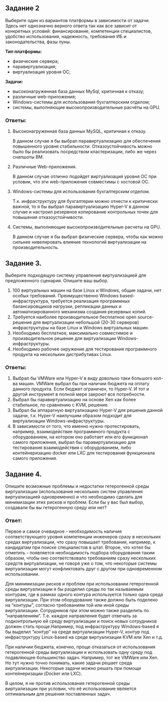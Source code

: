 ## Задание 2

Выберите один из вариантов платформы в зависимости от задачи. Здесь нет однозначно верного ответа так как все зависит от конкретных условий: финансирование, компетенции специалистов, удобство использования, надежность, требования ИБ и законодательства, фазы луны.

**Тип платформы:**

* физические сервера;
* паравиртуализация;
* виртуализация уровня ОС;

**Задачи:**

* высоконагруженная база данных MySql, критичная к отказу;
* различные web-приложения;
* Windows-системы для использования бухгалтерским отделом;
* системы, выполняющие высокопроизводительные расчёты на GPU.

### Ответы:

1. Высоконагруженная база данных MySQL, критичная к отказу.

    В данном случае я бы выбрал паравиртуализацию для обеспечения повышенного уровня стабильности. Отказоустойчивость можно было бы реализовать 		посредством кластеризации, либо же через снапшоты ВМ.

2. Различные Web-приложения.

    В данном случае отлично подойдет виртуализация уровня ОС при условии, что эти web-приложения совместимы с хостовой ОС.

3. Windows-системы для использования бухгалтерским отделом.

    Т.к. инфраструктуру для бухгалтерии можно отнести к критически важной, то я бы выбрал паравиртуализацию Hyper-V в данном случае и настроил резервное копирование контрольных точек для повышения отказоустойчивости.

4. Системы, выполняющие высокопроизводительные расчеты на GPU.

    В данном случае я бы выбрал физические сервера, чтобы как можно сильнее нивелировать влияние технологий виртуализации на производительность.


## Задание 3.

Выберите подходящую систему управления виртуализацией для предложенного сценария. Опишите ваш выбор.

1. 100 виртуальных машин на базе Linux и Windows, общие задачи, нет особых требований. Преимущественно Windows based-инфраструктура, требуется реализация программных балансировщиков нагрузки, репликации данных и автоматизированного механизма создания резервных копий.
2. Требуется наиболее производительное бесплатное open source-решение для виртуализации небольшой (20-30 серверов) инфраструктуры на базе Linux и Windows виртуальных машин.
3. Необходимо бесплатное, максимально совместимое и производительное решение для виртуализации Windows-инфраструктуры.
4. Необходимо рабочее окружение для тестирования программного продукта на нескольких дистрибутивах Linux.

### Ответы:

1. Выбрал бы VMWare или Hyper-V в виду довольно таки большого кол-ва машин. VMWare выбрал бы при наличии бюджета на оплату данного продукта. Если бюджет ограничен, то Hyper-V. И тот и другой инструмент в полной мере закроют все потребности.
2. Выбрал бы паравиртуализацию на основе Xen как более стабильное, по сравнению с KVM, решение.
3. Выбрал бы аппаратную виртуализацию Hyper-V для решения данной задачи, т.к. Hyper-V наилучшим образом подходит для виртуализации Windows-инфраструктуры.
4. В зависимости от того, что именно нужно протестировать, например, взаимодействие программного продукта с оборудованием, на котором оно работает или его функционал самого приложения, выбрал бы паравиртуализацию для тестирования взаимодействия с оборудованием, либо контейнеризацию docker или LXC для тестирования функционала самого приложения.


## Задание 4.

Опишите возможные проблемы и недостатки гетерогенной среды виртуализации (использования нескольких систем управления виртуализацией одновременно) и что необходимо сделать для минимизации этих рисков и проблем. Если бы у вас был выбор, создавали бы вы гетерогенную среду или нет?

### Ответ:

Первое и самое очевидное - необходимость наличия соответствующего уровня компетенции инженеров сразу в нескольких средах виртуализации, что сразу повышает требования, например, к кандидатам при поиске специалистов в штат. Второе, что хотел бы отметить - появляется необходимость подбора оборудования таким образом, чтобы оно соответствовало требованиям сразу нескольких средств виртуализации, не говоря уже о том, что некоторые системы виртуализации могут конфликтовать друг с другом при одновременном использовании.

Для минимизации рисков и проблем при использовании гетерогенной среды виртуализации я бы разделил среды по так называемым контурам, где в рамках одного контура используется только одна среда виртуализации. При этом оборудование также должно быть поделено на “контуры”, согласно требованиям той или иной среды виртуализации. Сотрудников при этом можно также разделить по “направлениям”. Т.е. каждое направление будет отвечать за подконтрольную ей среду виртуализации и поиск новых сотрудников должен стать проще.Например, под инфраструктуру Windows-based я бы выделил “контур” на среде виртуализации Hyper-V, контур под инфраструктуру Linux-based на среде виртуализации KVM или Xen и т.д.

При наличии бюджета, конечно, проще отказаться от использования гетерогенной среды виртуализации и использовать одну среду под подавляющее большинство задач. Например, тот же VMWare или Xen. Но тут нужно точно понимать, какие задачи решает среда виртуализации. Некоторые задачи можно решать при помощи контейнеризации (Docker или LXC).

В целом, я не против использования гетерогенной среды виртуализации при условии, что её использование является оптимальным для решения поставленных задач.
